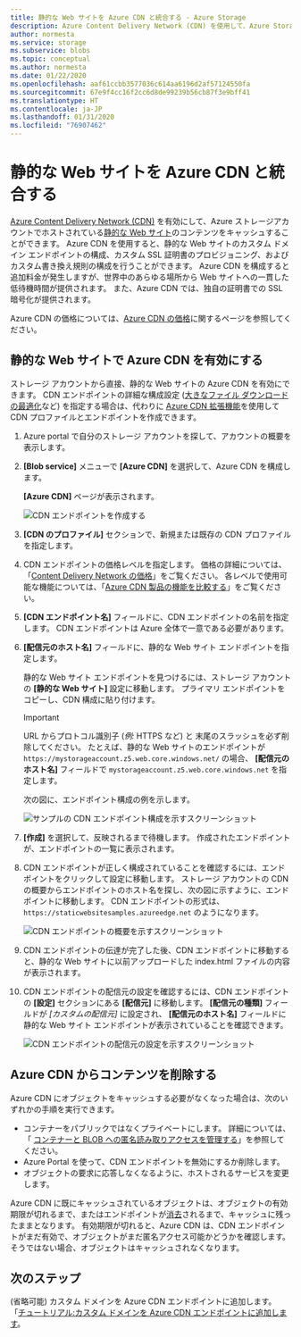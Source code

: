 ```yaml
---
title: 静的な Web サイトを Azure CDN と統合する - Azure Storage
description: Azure Content Delivery Network (CDN) を使用して、Azure Storage アカウントから静的な Web サイトのコンテンツをキャッシュする方法について説明します。
author: normesta
ms.service: storage
ms.subservice: blobs
ms.topic: conceptual
ms.author: normesta
ms.date: 01/22/2020
ms.openlocfilehash: aaf61ccbb3577036c614aa6196d2af57124550fa
ms.sourcegitcommit: 67e9f4cc16f2cc6d8de99239b56cb87f3e9bff41
ms.translationtype: HT
ms.contentlocale: ja-JP
ms.lasthandoff: 01/31/2020
ms.locfileid: "76907462"
---
```

# <a name="integrate-a-static-website-with-azure-cdn"></a>静的な Web サイトを Azure CDN と統合する

[Azure Content Delivery Network (CDN)](../../cdn/cdn-overview.md) を有効にして、Azure ストレージアカウントでホストされている[静的な Web サイト](storage-blob-static-website.md)のコンテンツをキャッシュすることができます。 Azure CDN を使用すると、静的な Web サイトのカスタム ドメイン エンドポイントの構成、カスタム SSL 証明書のプロビジョニング、およびカスタム書き換え規則の構成を行うことができます。 Azure CDN を構成すると追加料金が発生しますが、世界中のあらゆる場所から Web サイトへの一貫した低待機時間が提供されます。 また、Azure CDN では、独自の証明書での SSL 暗号化が提供されます。 

Azure CDN の価格については、[Azure CDN の価格](https://azure.microsoft.com/pricing/details/cdn/)に関するページを参照してください。

## <a name="enable-azure-cdn-for-your-static-website"></a>静的な Web サイトで Azure CDN を有効にする

ストレージ アカウントから直接、静的な Web サイトの Azure CDN を有効にできます。 CDN エンドポイントの詳細な構成設定 ([大きなファイル ダウンロードの最適化](../../cdn/cdn-optimization-overview.md#large-file-download)など) を指定する場合は、代わりに [Azure CDN 拡張機能](../../cdn/cdn-create-new-endpoint.md)を使用して CDN プロファイルとエンドポイントを作成できます。

1. Azure portal で自分のストレージ アカウントを探して、アカウントの概要を表示します。

2. **[Blob service]** メニューで **[Azure CDN]** を選択して、Azure CDN を構成します。

    **[Azure CDN]** ページが表示されます。

    ![CDN エンドポイントを作成する](../../cdn/media/cdn-create-a-storage-account-with-cdn/cdn-storage-new-endpoint-creation.png)

3. **[CDN のプロファイル]** セクションで、新規または既存の CDN プロファイルを指定します。 

4. CDN エンドポイントの価格レベルを指定します。 価格の詳細については、「[Content Delivery Network の価格](https://azure.microsoft.com/pricing/details/cdn/)」をご覧ください。 各レベルで使用可能な機能については、「[Azure CDN 製品の機能を比較する](../../cdn/cdn-features.md)」をご覧ください。

5. **[CDN エンドポイント名]** フィールドに、CDN エンドポイントの名前を指定します。 CDN エンドポイントは Azure 全体で一意である必要があります。

6. **[配信元のホスト名]** フィールドに、静的な Web サイト エンドポイントを指定します。 

   静的な Web サイト エンドポイントを見つけるには、ストレージ アカウントの **[静的な Web サイト]** 設定に移動します。  プライマリ エンドポイントをコピーし、CDN 構成に貼り付けます。

   > [!IMPORTANT]
   > URL からプロトコル識別子 (*例:* HTTPS など) と 末尾のスラッシュを必ず削除してください。 たとえば、静的な Web サイトのエンドポイントが `https://mystorageaccount.z5.web.core.windows.net/` の場合、 **[配信元のホスト名]** フィールドで `mystorageaccount.z5.web.core.windows.net` を指定します。

   次の図に、エンドポイント構成の例を示します。

   ![サンプルの CDN エンドポイント構成を示すスクリーンショット](media/storage-blob-static-website-custom-domain/add-cdn-endpoint.png)

7. **[作成]** を選択して、反映されるまで待機します。 作成されたエンドポイントが、エンドポイントの一覧に表示されます。

8. CDN エンドポイントが正しく構成されていることを確認するには、エンドポイントをクリックして設定に移動します。 ストレージ アカウントの CDN の概要からエンドポイントのホスト名を探し、次の図に示すように、エンドポイントに移動します。 CDN エンドポイントの形式は、`https://staticwebsitesamples.azureedge.net` のようになります。

    ![CDN エンドポイントの概要を示すスクリーンショット](media/storage-blob-static-website-custom-domain/verify-cdn-endpoint.png)

9. CDN エンドポイントの伝達が完了した後、CDN エンドポイントに移動すると、静的な Web サイトに以前アップロードした index.html ファイルの内容が表示されます。

10. CDN エンドポイントの配信元の設定を確認するには、CDN エンドポイントの **[設定]** セクションにある **[配信元]** に移動します。 **[配信元の種類]** フィールドが *[カスタムの配信元]* に設定され、 **[配信元のホスト名]** フィールドに静的な Web サイト エンドポイントが表示されていることを確認できます。

    ![CDN エンドポイントの配信元の設定を示すスクリーンショット](media/storage-blob-static-website-custom-domain/verify-cdn-origin.png)

## <a name="remove-content-from-azure-cdn"></a>Azure CDN からコンテンツを削除する

Azure CDN にオブジェクトをキャッシュする必要がなくなった場合は、次のいずれかの手順を実行できます。

* コンテナーをパブリックではなくプライベートにします。 詳細については、「 [コンテナーと BLOB への匿名読み取りアクセスを管理する](storage-manage-access-to-resources.md)」を参照してください。
* Azure Portal を使って、CDN エンドポイントを無効にするか削除します。
* オブジェクトの要求に応答しなくなるように、ホストされるサービスを変更します。

Azure CDN に既にキャッシュされているオブジェクトは、オブジェクトの有効期限が切れるまで、またはエンドポイントが[消去](../../cdn/cdn-purge-endpoint.md)されるまで、キャッシュに残ったままとなります。 有効期限が切れると、Azure CDN は、CDN エンドポイントがまだ有効で、オブジェクトがまだ匿名アクセス可能かどうかを確認します。 そうではない場合、オブジェクトはキャッシュされなくなります。

## <a name="next-steps"></a>次のステップ

(省略可能) カスタム ドメインを Azure CDN エンドポイントに追加します。 「[チュートリアル:カスタム ドメインを Azure CDN エンドポイントに追加します](../../cdn/cdn-map-content-to-custom-domain.md)。
